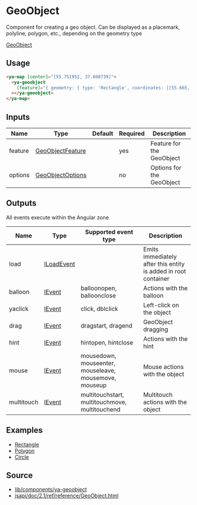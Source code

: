 # GeoObject

Component for creating a geo object. Can be displayed as a placemark, polyline, polygon, etc., depending on the geometry type

[GeoObject](https://geoobject-polygon.stackblitz.io ':include :type=iframe height=550px')

## Usage

```html
<ya-map [center]="[55.751952, 37.600739]">
  <ya-geoobject
    [feature]="{ geometry: { type: 'Rectangle', coordinates: [[55.665, 37.66], [55.64,37.53]] } }"
  ></ya-geoobject>
</ya-map>
```

## Inputs

| Name    | Type               | Default | Required | Description               |
| ------- | ------------------ | ------- | -------- | ------------------------- |
| feature | [GeoObjectFeature] |         | yes      | Feature for the GeoObject |
| options | [GeoObjectOptions] |         | no       | Options for the GeoObject |

[geoobjectfeature]: https://tech.yandex.ru/maps/jsapi/doc/2.1/ref/reference/GeoObject-docpage/#GeoObject__param-feature
[geoobjectoptions]: https://tech.yandex.ru/maps/jsapi/doc/2.1/ref/reference/GeoObject-docpage/#GeoObject__param-options

## Outputs

All events execute within the Angular zone

| Name       | Type         | Supported event type                                  | Description                                                    |
| ---------- | ------------ | ----------------------------------------------------- | -------------------------------------------------------------- |
| load       | [ILoadEvent] |                                                       | Emits immediately after this entity is added in root container |
| balloon    | [IEvent]     | balloonopen, balloonclose                             | Actions with the balloon                                       |
| yaclick    | [IEvent]     | click, dblclick                                       | Left-click on the object                                       |
| drag       | [IEvent]     | dragstart, dragend                                    | GeoObject dragging                                             |
| hint       | [IEvent]     | hintopen, hintclose                                   | Actions with the hint                                          |
| mouse      | [IEvent]     | mousedown, mouseenter, mouseleave, mousemove, mouseup | Mouse actions with the object                                  |
| multitouch | [IEvent]     | multitouchstart, multitouchmove, multitouchend        | Multitouch actions with the object                             |

[iloadevent]: interfaces/load-event.md
[ievent]: interfaces/event.md

## Examples

- [Rectangle](https://stackblitz.com/edit/rectangle)
- [Polygon](https://stackblitz.com/edit/geoobject-polygon)
- [Circle](https://stackblitz.com/edit/geoobject-circle)

## Source

- [lib/components/ya-geoobject](https://github.com/ddubrava/angular8-yandex-maps/tree/master/projects/angular8-yandex-maps/src/lib/components/ya-geoobject)
- [jsapi/doc/2.1/ref/reference/GeoObject.html](https://yandex.ru/dev/maps/jsapi/doc/2.1/ref/reference/GeoObject.html/)
